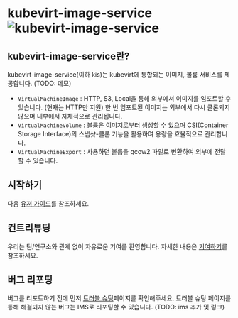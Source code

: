 # kubevirt-image-service ![kubevirt-image-service](https://github.com/tmax-cloud/kubevirt-image-service/workflows/kubevirt-image-service/badge.svg)
## kubevirt-image-service란?
kubevirt-image-service(이하 kis)는 kubevirt에 통합되는 이미지, 볼륨 서비스를 제공합니다. (TODO: 데모)

- `VirtualMachineImage`  : HTTP, S3, Local을 통해 외부에서 이미지를 임포트할 수 있습니다. (현재는 HTTP만 지원) 한 번 임포트된 이미지는 외부에서 다시 클론되지 않으며 내부에서 자체적으로 관리됩니다.
- `VirtualMachineVolume` : 볼륨은 이미지로부터 생성할 수 있으며 CSI(Container Storage Interface)의 스냅샷-클론 기능을 활용하여 용량을 효율적으로 관리합니다.
- `VirtualMachineExport` : 사용하던 볼륨을 qcow2 파일로 변환하여 외부에 전달할 수 있습니다.

## 시작하기
다음 [유저 가이드](docs/USERGUIDE.md)를 참조하세요.

## 컨트리뷰팅
우리는 팀/연구소와 관계 없이 자유로운 기여를 환영합니다. 자세한 내용은 [기여하기](CONTRIBUTING.md)를 참조하세요.

## 버그 리포팅
버그를 리포트하기 전에 먼저 [트러블 슈팅](docs/TROUBLESHOOTING.md)페이지를 확인해주세요. 트러블 슈팅 페이지를 통해 해결되지 않는 버그는 IMS로 리포팅할 수 있습니다. (TODO: ims 추가 및 링크)
